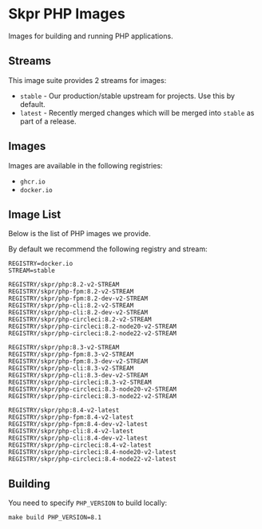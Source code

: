 # Skpr PHP Images

Images for building and running PHP applications.

## Streams

This image suite provides 2 streams for images:

* `stable` - Our production/stable upstream for projects. Use this by default.
* `latest` - Recently merged changes which will be merged into `stable` as part of a release.

## Images

Images are available in the following registries:

* `ghcr.io`
* `docker.io`

## Image List

Below is the list of PHP images we provide.

By default we recommend the following registry and stream:

```
REGISTRY=docker.io
STREAM=stable
```

```
REGISTRY/skpr/php:8.2-v2-STREAM
REGISTRY/skpr/php-fpm:8.2-v2-STREAM
REGISTRY/skpr/php-fpm:8.2-dev-v2-STREAM
REGISTRY/skpr/php-cli:8.2-v2-STREAM
REGISTRY/skpr/php-cli:8.2-dev-v2-STREAM
REGISTRY/skpr/php-circleci:8.2-v2-STREAM
REGISTRY/skpr/php-circleci:8.2-node20-v2-STREAM
REGISTRY/skpr/php-circleci:8.2-node22-v2-STREAM

REGISTRY/skpr/php:8.3-v2-STREAM
REGISTRY/skpr/php-fpm:8.3-v2-STREAM
REGISTRY/skpr/php-fpm:8.3-dev-v2-STREAM
REGISTRY/skpr/php-cli:8.3-v2-STREAM
REGISTRY/skpr/php-cli:8.3-dev-v2-STREAM
REGISTRY/skpr/php-circleci:8.3-v2-STREAM
REGISTRY/skpr/php-circleci:8.3-node20-v2-STREAM
REGISTRY/skpr/php-circleci:8.3-node22-v2-STREAM

REGISTRY/skpr/php:8.4-v2-latest
REGISTRY/skpr/php-fpm:8.4-v2-latest
REGISTRY/skpr/php-fpm:8.4-dev-v2-latest
REGISTRY/skpr/php-cli:8.4-v2-latest
REGISTRY/skpr/php-cli:8.4-dev-v2-latest
REGISTRY/skpr/php-circleci:8.4-v2-latest
REGISTRY/skpr/php-circleci:8.4-node20-v2-latest
REGISTRY/skpr/php-circleci:8.4-node22-v2-latest
```

## Building

You need to specify `PHP_VERSION` to build locally:
```
make build PHP_VERSION=8.1
```
